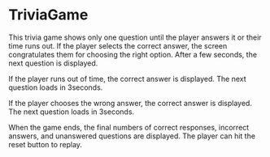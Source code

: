 # TriviaGame

This trivia game shows only one question until the player answers it or their time runs out.
If the player selects the correct answer, the screen congratulates them for choosing the right option. After a few seconds, the next question is displayed.

If the player runs out of time, the correct answer is displayed. The next question loads in 3seconds.

If the player chooses the wrong answer, the correct answer is displayed. The next question loads in 3seconds.


When the game ends, the final numbers of correct responses, incorrect answers, and unanswered questions are displayed. The player can hit the reset button to replay. 